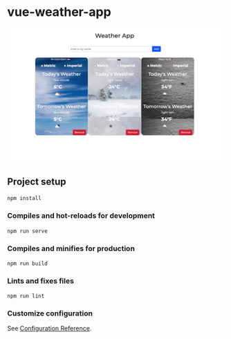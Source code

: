 # vue-weather-app

![alt text](https://github.com/amjad-alarori/weather-app-vue3/blob/main/weather_app_with_vue3.png)

## Project setup
```
npm install
```

### Compiles and hot-reloads for development
```
npm run serve
```

### Compiles and minifies for production
```
npm run build
```

### Lints and fixes files
```
npm run lint
```

### Customize configuration
See [Configuration Reference](https://cli.vuejs.org/config/).
